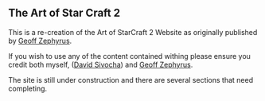 The Art of Star Craft 2
--------------------------
This is a re-creation of the Art of StarCraft 2 Website as originally published by [Geoff Zephyrus](www.cognitive-surplus.com).

If you wish to use any of the content contained withing please ensure you credit both myself, ([David Sivocha](http://www.sivocha.com)) and [Geoff Zephyrus](www.cognitive-surplus.com).

The site is still under construction and there are several sections that need completing.
